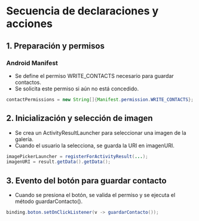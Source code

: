 # Secuencia de declaraciones y acciones

## 1. Preparación y permisos

### Android Manifest
* Se define el permiso WRITE_CONTACTS necesario para guardar contactos.
* Se solicita este permiso si aún no está concedido.

```Java
contactPermissions = new String[]{Manifest.permission.WRITE_CONTACTS};

```

## 2. Inicialización y selección de imagen

* Se crea un ActivityResultLauncher para seleccionar una imagen de la galería.
* Cuando el usuario la selecciona, se guarda la URI en imagenURI.

```Java
imagePickerLauncher = registerForActivityResult(...);
imagenURI = result.getData().getData();

```


## 3. Evento del botón para guardar contacto
* Cuando se presiona el botón, se valida el permiso y se ejecuta el método guardarContacto().

```Java
binding.boton.setOnClickListener(v -> guardarContacto());
```
